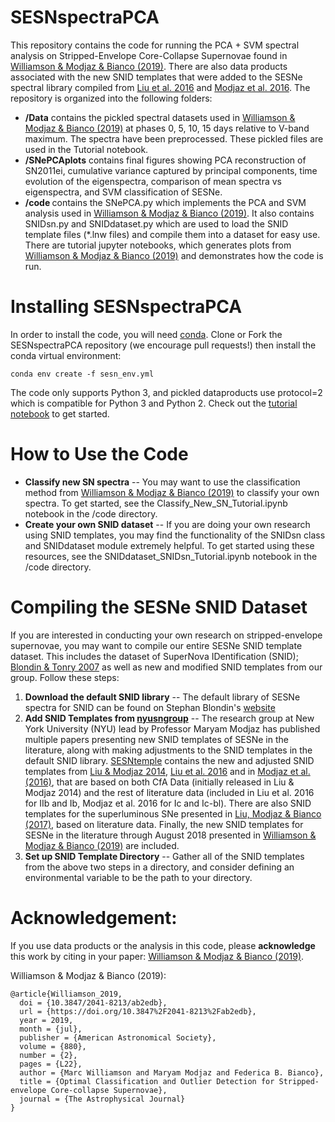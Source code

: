 # SESNspectraPCA

This repository contains the code for running the PCA + SVM spectral analysis on Stripped-Envelope Core-Collapse Supernovae found in [Williamson & Modjaz & Bianco (2019)](https://iopscience.iop.org/article/10.3847/2041-8213/ab2edb). There are also data products associated with the new SNID templates that were added to the SESNe spectral library compiled from [Liu et al. 2016](http://adsabs.harvard.edu/abs/2016ApJ...827...90L) and [Modjaz et al. 2016](http://adsabs.harvard.edu/abs/2016ApJ...832..108M). The repository is organized into the following folders:
- <b>/Data</b> contains the pickled spectral datasets used in [Williamson & Modjaz & Bianco (2019)](https://iopscience.iop.org/article/10.3847/2041-8213/ab2edb) at phases 0, 5, 10, 15 days relative to V-band maximum. The spectra have been preprocessed. These pickled files are used in the Tutorial notebook.
- <b>/SNePCAplots</b> contains final figures showing PCA reconstruction of SN2011ei, cumulative variance captured by principal components, time evolution of the eigenspectra, comparison of mean spectra vs eigenspectra, and SVM classification of SESNe.
- <b>/code </b> contains the SNePCA.py which implements the PCA and SVM analysis used in [Williamson & Modjaz & Bianco (2019)](https://iopscience.iop.org/article/10.3847/2041-8213/ab2edb). It also contains SNIDsn.py and SNIDdataset.py which are used to load the SNID template files (\*.lnw files) and compile them into a dataset for easy use. There are tutorial jupyter notebooks, which generates plots from [Williamson & Modjaz & Bianco (2019)](https://iopscience.iop.org/article/10.3847/2041-8213/ab2edb) and demonstrates how the code is run.

# Installing SESNspectraPCA

In order to install the code, you will need [conda](https://docs.conda.io/en/latest/miniconda.html). Clone or Fork the SESNspectraPCA repository (we encourage pull requests!) then install the conda virtual environment:

`conda env create -f sesn_env.yml`

The code only supports Python 3, and pickled dataproducts use protocol=2 which is compatible for Python 3 and Python 2. Check out the [tutorial notebook](https://github.com/nyusngroup/SESNspectraPCA/tree/master/code) to get started.

# How to Use the Code

- <b>Classify new SN spectra</b> -- You may want to use the classification method from [Williamson & Modjaz & Bianco (2019)](https://iopscience.iop.org/article/10.3847/2041-8213/ab2edb) to classify your own spectra. To get started, see the Classify_New_SN_Tutorial.ipynb notebook in the /code directory.
- <b>Create your own SNID dataset</b> -- If you are doing your own research using SNID templates, you may find the functionality of the SNIDsn class and SNIDdataset module extremely helpful. To get started using these resources, see the SNIDdataset_SNIDsn_Tutorial.ipynb notebook in the /code directory.

# Compiling the SESNe SNID Dataset

If you are interested in conducting your own research on stripped-envelope supernovae, you may want to compile our entire SESNe SNID template dataset. This includes the dataset of SuperNova IDentification (SNID); [Blondin & Tonry 2007](https://iopscience.iop.org/article/10.1086/520494/meta) as well as new and modified SNID templates from our group. Follow these steps:

1. <b>Download the default SNID library</b> -- The default library of SESNe spectra for SNID can be found on Stephan Blondin's [website](https://people.lam.fr/blondin.stephane/software/snid/)
2. <b>Add SNID Templates from [nyusngroup](https://github.com/nyusngroup/SESNtemple)</b> -- The research group at New York University (NYU) lead by Professor Maryam Modjaz has published multiple papers presenting new SNID templates of SESNe in the literature, along with making adjustments to the SNID templates in the default SNID library. [SESNtemple](https://github.com/nyusngroup/SESNtemple) contains the new and adjusted SNID templates from [Liu & Modjaz 2014](http://adsabs.harvard.edu/abs/2014arXiv1405.1437L), [Liu et al. 2016](http://adsabs.harvard.edu/abs/2016ApJ...827...90L) and in [Modjaz et al. (2016)](http://adsabs.harvard.edu/abs/2016ApJ...832..108M), that are based on both CfA Data (initially released in Liu & Modjaz 2014) and the rest of literature data (included in Liu et al. 2016 for IIb and Ib, Modjaz et al. 2016 for Ic and Ic-bl). There are also SNID templates for the superluminous SNe presented in [Liu, Modjaz & Bianco (2017)](http://adsabs.harvard.edu/abs/2016arXiv161207321L), based on literature data. Finally, the new SNID templates for SESNe in the literature through August 2018 presented in [Williamson & Modjaz & Bianco (2019)](https://iopscience.iop.org/article/10.3847/2041-8213/ab2edb) are included.
3. <b>Set up SNID Template Directory</b> -- Gather all of the SNID templates from the above two steps in a directory, and consider defining an environmental variable to be the path to your directory.

# Acknowledgement:

If you use data products or the analysis in this code, please <b>acknowledge</b> this work by citing in your paper: [Williamson & Modjaz & Bianco (2019)](https://iopscience.iop.org/article/10.3847/2041-8213/ab2edb).

Williamson & Modjaz & Bianco (2019):

  	
    @article{Williamson_2019,
	  doi = {10.3847/2041-8213/ab2edb},
	  url = {https://doi.org/10.3847%2F2041-8213%2Fab2edb},
	  year = 2019,
	  month = {jul},
	  publisher = {American Astronomical Society},
	  volume = {880},
	  number = {2},
	  pages = {L22},
	  author = {Marc Williamson and Maryam Modjaz and Federica B. Bianco},
	  title = {Optimal Classification and Outlier Detection for Stripped-envelope Core-collapse Supernovae},
	  journal = {The Astrophysical Journal}
    }
